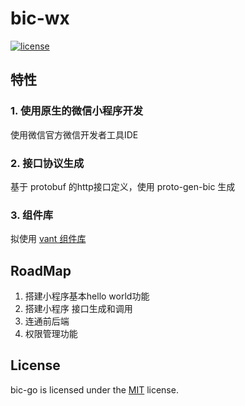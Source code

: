 # bic-wx

[![license](http://img.shields.io/badge/license-MIT-blue.svg)](https://opensource.org/licenses/MIT)

## 特性

### 1. 使用原生的微信小程序开发

使用微信官方微信开发者工具IDE

### 2. 接口协议生成

基于 protobuf 的http接口定义，使用 proto-gen-bic 生成

### 3. 组件库

拟使用 [vant 组件库](https://vant-contrib.gitee.io/vant-weapp/#/home)


## RoadMap

1. 搭建小程序基本hello world功能
2. 搭建小程序 接口生成和调用
3. 连通前后端
4. 权限管理功能

## License

bic-go is licensed under the [MIT](LICENSE.TXT) license.
